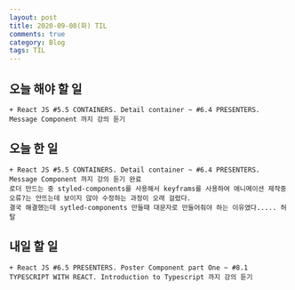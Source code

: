 ```yaml
---
layout: post
title: 2020-09-08(화) TIL
comments: true
category: Blog
tags: TIL
---
```


## 오늘 해야 할 일

    + React JS #5.5 CONTAINERS. Detail container ~ #6.4 PRESENTERS. Message Component 까지 강의 듣기

## 오늘 한 일

    + React JS #5.5 CONTAINERS. Detail container ~ #6.4 PRESENTERS. Message Component 까지 강의 듣기 완료
    로더 만드는 중 styled-components를 사용해서 keyframs를 사용하여 애니메이션 제작중 오류?는 안뜨는데 보이지 않아 수정하는 과정이 오래 걸렸다.
    결국 해결했는데 sytled-components 만들때 대문자로 만들어줘야 하는 이유였다..... 허탈

## 내일 할 일

    + React JS #6.5 PRESENTERS. Poster Component part One ~ #8.1 TYPESCRIPT WITH REACT. Introduction to Typescript 까지 강의 듣기

